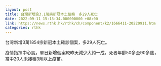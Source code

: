 ```yaml
---
layout: post
title: 台灣新增逾3.1萬宗新冠本土個案　多29人死亡
date: 2022-09-11 15:13:34.000000000 +08:00
link: https://news.rthk.hk/rthk/ch/component/k2/1666411-20220911.htm
categories: rthk
---
```


台灣新增3萬1854宗新冠本土確診個案，多29人死亡。

疫情指揮中心說，單日新增個案較昨天減少大約一成。死者年齡50多至90多歲，當中20人未接種3劑以上疫苗。
